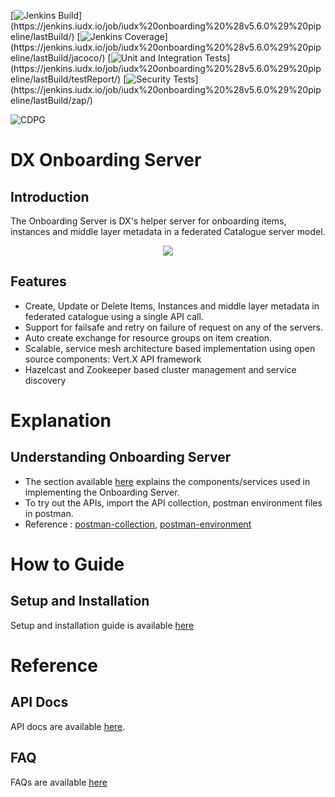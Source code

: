 
[![Jenkins Build](https://img.shields.io/jenkins/build?jobUrl=https%3A%2F%2Fjenkins.iudx.io%2Fview%2Fdx-v5.6.0%2Fjob%2Fiudx%2520onboarding%2520(v5.6.0)%2520pipeline%2F)](https://jenkins.iudx.io/job/iudx%20onboarding%20%28v5.6.0%29%20pipeline/lastBuild/)
[![Jenkins Coverage](https://img.shields.io/jenkins/coverage/jacoco?jobUrl=https%3A%2F%2Fjenkins.iudx.io%2Fview%2Fdx-v5.6.0%2Fjob%2Fiudx%2520onboarding%2520(v5.6.0)%2520pipeline%2F)](https://jenkins.iudx.io/job/iudx%20onboarding%20%28v5.6.0%29%20pipeline/lastBuild/jacoco/)
[![Unit and Integration Tests](https://img.shields.io/jenkins/tests?jobUrl=https%3A%2F%2Fjenkins.iudx.io%2Fview%2Fdx-v5.6.0%2Fjob%2Fiudx%2520onboarding%2520(v5.6.0)%2520pipeline%2F&label=Unit%20and%20Integration%20Tests)](https://jenkins.iudx.io/job/iudx%20onboarding%20%28v5.6.0%29%20pipeline/lastBuild/testReport/)
[![Security Tests](https://img.shields.io/jenkins/build?jobUrl=https%3A%2F%2Fjenkins.iudx.io%2Fview%2Fdx-v5.6.0%2Fjob%2Fiudx%2520onboarding%2520(v5.6.0)%2520pipeline%2F&label=Security%20Tests)](https://jenkins.iudx.io/job/iudx%20onboarding%20%28v5.6.0%29%20pipeline/lastBuild/zap/)

![CDPG](./docs/cdpg.png)
# DX Onboarding Server
## Introduction
The Onboarding Server is DX's helper server for onboarding items, instances and middle layer 
metadata in a federated Catalogue server model.


<p align="center">
<img src="./docs/onboarding-overview.png">
</p>

## Features
- Create, Update or Delete Items, Instances and middle layer metadata in federated catalogue using a single API call.
- Support for failsafe and retry on failure of request on any of the servers.
- Auto create exchange for resource groups on item creation.
- Scalable, service mesh architecture based implementation using open source components: Vert.X API framework
- Hazelcast and Zookeeper based cluster management and service discovery

# Explanation
## Understanding Onboarding Server
- The section available [here](./docs/Solution_Architecture.md) explains the components/services 
  used in implementing the Onboarding Server.
- To try out the APIs, import the API collection, postman environment files in postman.
- Reference : [postman-collection](src/main/resources/), [postman-environment](src/main/resources/)


# How to Guide
## Setup and Installation
Setup and installation guide is available [here](./docs/SETUP-and-Installation)

# Reference
## API Docs 
API docs are available [here](https://cos.iudx.org.in/onboarding/apis).

## FAQ
FAQs are available [here](./docs/FAQ.md)
